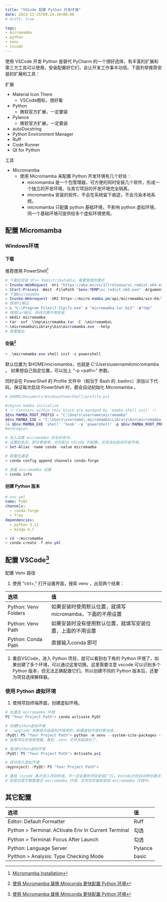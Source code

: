 ```yaml
---
title: "VSCode 配置 Python 开发环境"
date: 2023-11-25T00:24:10+08:00
# draft: true

tags:
- micromamba
- python
- venv
- vscode
---
```

使用 VSCode 开发 Python 是替代 PyCharm 的一个很好选择，有丰富的扩展和第三方工具可以使用，安装配置好它们，会让开发工作事半功倍。下面列举推荐安装的扩展和工具：

扩展
- Material Icon There
  - VSCode图标，很好看
- Python
  - 微软官方扩展，一定要装
- Pylance
  - 微软官方扩展，一定要装
- autoDocstring
- Python Environment Manager
- Ruff
- Code Runner
- Qt for Python

工具
- Micromamba
  - 使用 Micromamba 来配置 Python 开发环境有几个好处：
    - micromamba 是一个包管理器，可方便的同时安装几个软件，形成一个独立的开发环境，与其它项目的开发环境完全隔离。
    - micromamba 安装的软件，不会在系统留下痕迹，不会污染本地系统。
    - micromamba 只配置 python 基础环境，不影响 python 虚拟环境，同一个基础环境可提供给多个虚拟环境使用。

## 配置 Micromamba 
### Windows环境
#### 下载
推荐使用 PowerShell[^1]
```powershell
# 下载并安装 VC++ Redistributable，需要管理员模式
> Invoke-WebRequest -Uri "https://aka.ms/vs/17/release/vc_redist.x64.exe" -OutFile "$env:TEMP\vc_redist.x64.exe"
> Start-Process -Wait -FilePath "$env:TEMP\vc_redist.x64.exe" -ArgumentList "/install", "/quiet", "/norestart"
# 下载micromamba
> Invoke-Webrequest -URI https://micro.mamba.pm/api/micromamba/win-64/latest -OutFile micromamba.tar.bz2
# 使用7z解压
> & "C:\Program Files\7-Zip\7z.exe" x "micromamba.tar.bz2" -o"tmp"
# 使用tar解压，系统内置不用安装
> mkdir micromamba
> tar -xvf .\tmp\micromamba.tar -C .\micromamba\
>.\micromamba\Library\bin\micromamba.exe --help
# 查看输出
```

#### 安装[^2]
```powershell
> .\micromamba.exe shell init -s powershell
```
默认位置为 $HOME/micromamba，也就是 C:\Users\username\micromamba 。
如果想自己指定位置，可以加上 “-p \<path\>” 参数。

同时会在 PowerShell 的 Profile 文件中（相当于 Bash 的 .bashrc）添加以下代码，保证每次启动 PowerShell 时，都会自动初始化 Micromamba 。
```powershell
# $HOME/Documents/WindowsPowerShell/profile.ps1

#region mamba initialize
# !! Contents within this block are managed by 'mamba shell init' !!
$Env:MAMBA_ROOT_PREFIX = "C:\Users\username\micromamba"
$Env:MAMBA_EXE = "C:\Users\username\.micromamba\Library\bin\micromamba.exe"
(& $Env:MAMBA_EXE 'shell' 'hook' -s 'powershell' -p $Env:MAMBA_ROOT_PREFIX) | Out-String | Invoke-Expression
#endregion

# 加入设置 micromamba 别名的命令。
# 设置别名后，即方便使用，也可配合 VSCode 的配置，实现自动启动开发环境。
> Set-Alias -name conda -value micromamba
```
```powershell
# 配置包通道
> conda config append channels conda-forge

# 查看 micromamba 设置
> conda info
```

#### 创建 Python 版本
```yml
# env.yml
name: PyQt
channels:
  - conda-forge
  - free
dependencies:
  - python 3.11
  - mingw 4.7
```
```powershell
> cd ~/micromamba
> conda create -f env.yml
```

## 配置 VSCode[^2]
配置 Venv 路径
1. 使用 “ctrl+,” 打开设置界面，搜索 venv ，出现两个结果：

| 选项 | 值   |
| :---  | :--- |
| Python: Venv Folders | 如果安装时使用默认位置，就填写 micromamba，下面的不用设置 |
| Python: Venv Path    | 如果安装时没有使用默认位置，就填写安装位置，上面的不用设置 |
| Python: Conda Path   | 直接输入conda 即可                                     |

2. 重启VSCode，进入 Python 项目，就可以看到右下角的 Python 环境了，如果创建了多个环境，可以通过这里切换。这里需要注意 vscode 可以识别多个 Python 版本，但无法正确配置它们。所以创建不同的 Python 版本后，还要为项目选择解释器。

### 使用 Python 虚拟环境
1. 使用项目终端界面，创建虚拟环境。
```powershell
# 先激活 micromamba 环境
PS "Your Project Path"> conda activate PyQt

# 创建Python虚拟环境
# --upgrade 参数是升级虚拟环境用的，新建虚拟环境时要去掉。
(PyQt) PS "Your Project Path"> python -m venv --system-site-packages --prompt myproject --upgrade-deps --upgrade .venv
# 查看项目资源管理器，看到 .venv 文件夹就成功了。

# 激活Python虚拟环境
(PyQt) PS "Your Project Path"> Activate.ps1

# 成功进入虚拟环境
(myproject) (PyQt) PS "Your Project Path">

# 重启 vscode 再次进入项目终端，不一定会看到项目前缀[^3]。VsCode已经自动修你激活了Python虚拟环境，不需要再操作。
# 安装包里不需要激活 micromamba 环境，否则包将被安装到 micromamba 环境中。
```

## 其它配置
| 选项 | 值  |
| :---  | :--- |
| Editor: Default Formatter                           | Ruff |
| Python > Terminal: ACtivate Env In Current Terminal | 勾选    |
| Python > Terminal: Focus After Launch               | 勾选    |
| Python: Language Server                             | Pylance |
| Pylthon > Analysis: Type Checking Mode              | basic |

[^1]:[Micromamba Installation](https://mamba.readthedocs.io/en/latest/installation/micromamba-installation.html#operating-system-package-managers)
[^2]:[使用 Micromamba 替换 Miniconda 更快配置 Python 环境](https://zhuanlan.zhihu.com/p/622346839?utm_id=0)
[^3]:[Activate Environments in Terminal Using Environment Variables](https://github.com/microsoft/vscode-python/wiki/Activate-Environments-in-Terminal-Using-Environment-Variables)